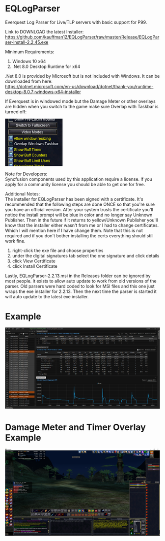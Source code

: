 # EQLogParser
Everquest Log Parser for Live/TLP servers with basic support for P99.

Link to DOWNLOAD the latest Installer:</br>
https://github.com/kauffman12/EQLogParser/raw/master/Release/EQLogParser-install-2.2.45.exe

Minimum Requirements:
1. Windows 10 x64
2. .Net 8.0 Desktop Runtime for x64

.Net 8.0 is provided by Microsoft but is not included with Windows. It can be downloaded from here:</br>
https://dotnet.microsoft.com/en-us/download/dotnet/thank-you/runtime-desktop-8.0.7-windows-x64-installer

If Everquest is in windowed mode but the Damage Meter or other overlays are hidden when you switch to the game make sure Overlap with Taskbar is turned off:</br>

![Parser](./examples/eqsetting.png)

Note for Developers:</br>
Syncfusion components used by this application require a license. If you apply for a community license you should be able to get one for free.

Additional Notes:</br>
The installer for EQLogParser has been signed with a certificate. It's recommended that the following steps are done ONCE so that you're sure you have an official version. After your system trusts the certificate you'll notice the install prompt will be blue in color and no longer say Unknown Publisher. Then in the future if it returns to yellow/Unknown Publisher you'll know that the installer either wasn't from me or I had to change certificates. Which I will mention here if I have change them. Note that this is not required and if you don't bother installing the certs everything should still work fine.

1. right-click the exe file and choose properties
2. under the digital signatures tab select the one signature and click details
3. click View Certificate
4. click Install Certificate

Lastly, EQLogParser-2.2.13.msi in the Releases folder can be ignored by most people. It exists to allow auto update to work from old versions of the parser. Old parsers were hard coded to look for MSI files and this one just wraps the exe installer for 2.2.13. Then the next time the parser is started it will auto update to the latest exe installer.


# Example
![Parser](./examples/example1.png)

# Damage Meter and Timer Overlay Example
![Damage Meter](./examples/example2.png)
